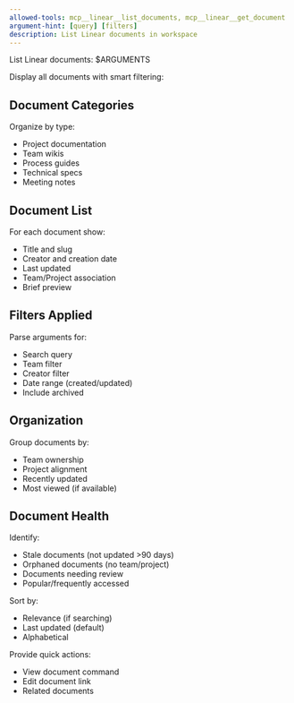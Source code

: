 ```yaml
---
allowed-tools: mcp__linear__list_documents, mcp__linear__get_document
argument-hint: [query] [filters]
description: List Linear documents in workspace
---
```


List Linear documents: $ARGUMENTS

Display all documents with smart filtering:

## Document Categories
Organize by type:
- Project documentation
- Team wikis
- Process guides
- Technical specs
- Meeting notes

## Document List
For each document show:
- Title and slug
- Creator and creation date
- Last updated
- Team/Project association
- Brief preview

## Filters Applied
Parse arguments for:
- Search query
- Team filter
- Creator filter
- Date range (created/updated)
- Include archived

## Organization
Group documents by:
- Team ownership
- Project alignment
- Recently updated
- Most viewed (if available)

## Document Health
Identify:
- Stale documents (not updated >90 days)
- Orphaned documents (no team/project)
- Documents needing review
- Popular/frequently accessed

Sort by:
- Relevance (if searching)
- Last updated (default)
- Alphabetical

Provide quick actions:
- View document command
- Edit document link
- Related documents